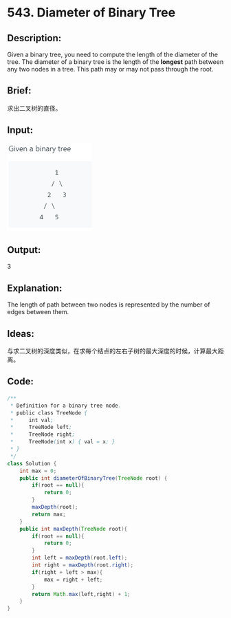 # 543. Diameter of Binary Tree

## Description:

Given a binary tree, you need to compute the length of the diameter of the tree. The diameter of a binary tree is the length of the **longest** path between any two nodes in a tree. This path may or may not pass through the root.

## Brief:

求出二叉树的直径。

## Input:

![](https://github.com/HoqiheChen/LeetCode/blob/master/res/543.png)

## Output:

3

## Explanation:

The length of path between two nodes is represented by the number of edges between them.

## Ideas:

与求二叉树的深度类似，在求每个结点的左右子树的最大深度的时候，计算最大距离。

## Code:

```java
/**
 * Definition for a binary tree node.
 * public class TreeNode {
 *     int val;
 *     TreeNode left;
 *     TreeNode right;
 *     TreeNode(int x) { val = x; }
 * }
 */
class Solution {
    int max = 0;
    public int diameterOfBinaryTree(TreeNode root) {
        if(root == null){
            return 0;
        }
        maxDepth(root);
        return max;
    }
    public int maxDepth(TreeNode root){
        if(root == null){
            return 0;
        }
        int left = maxDepth(root.left);
        int right = maxDepth(root.right);
        if(right + left > max){
            max = right + left;
        }
        return Math.max(left,right) + 1;
    }
}
```

